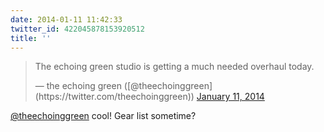 ```yaml
---
date: 2014-01-11 11:42:33
twitter_id: 422045878153920512
title: ''
---
```


<blockquote class="twitter-tweet"><p lang="en" dir="ltr">The echoing green studio is getting a much needed overhaul today.</p>&mdash; the echoing green ([@theechoinggreen](https://twitter.com/theechoinggreen)) <a href="https://twitter.com/theechoinggreen/status/422012752224190465?ref_src=twsrc%5Etfw">January 11, 2014</a></blockquote>
<script async src="https://platform.twitter.com/widgets.js" charset="utf-8"></script>

[@theechoinggreen](https://twitter.com/theechoinggreen) cool! Gear list sometime?
